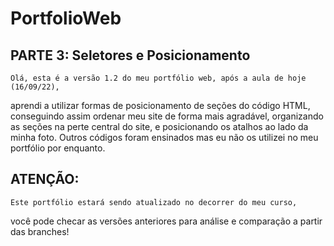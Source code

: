 # PortfolioWeb

## PARTE 3: Seletores e Posicionamento
    Olá, esta é a versão 1.2 do meu portfólio web, após a aula de hoje (16/09/22),
aprendi a utilizar formas de posicionamento de seções do código HTML, conseguindo assim
ordenar meu site de forma mais agradável, organizando as seções na perte central
do site, e posicionando os atalhos ao lado da minha foto.
    Outros códigos foram ensinados mas eu não os utilizei no meu portfólio por enquanto.

## ATENÇÃO: 

    Este portfólio estará sendo atualizado no decorrer do meu curso, 
você pode checar as versões anteriores para análise e comparação a partir
das branches!
